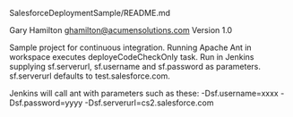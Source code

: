 SalesforceDeploymentSample/README.md

Gary Hamilton <ghamilton@acumensolutions.com>
Version 1.0

Sample project for continuous integration. 
Running Apache Ant in workspace executes deployeCodeCheckOnly task.
Run in Jenkins supplying sf.serverurl, sf.username and sf.password as parameters. sf.serverurl defaults to test.salesforce.com.

Jenkins will call ant with parameters such as these: -Dsf.username=xxxx -Dsf.password=yyyy -Dsf.serverurl=cs2.salesforce.com
